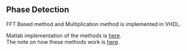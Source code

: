 Phase Detection
---
FFT Based method and Multiplication method is implemented in VHDL.

Matlab implementation of the methods is [here][2].  
The note on how these methods work is [here][1]. 

  [1]: http://bugra.github.com/work/notes/2012-09-01/Phase-Detection "Phase Detection Note"  
  [2]: https://github.com/bugra/Phase-Detection  "Matlab implementation of Phase Detection"
